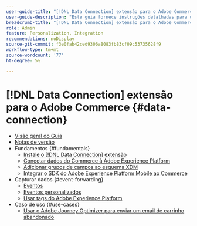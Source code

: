 ```yaml
---
user-guide-title: "[!DNL Data Connection] extensão para o Adobe Commerce"
user-guide-description: "Este guia fornece instruções detalhadas para usar o [!DNL Data Connection] para o Adobe Commerce."
breadcrumb-title: "[!DNL Data Connection] extensão para o Adobe Commerce"
role: Admin
feature: Personalization, Integration
recommendations: noDisplay
source-git-commit: f3e0fab42ced9306a8083fb83cf09c53735628f9
workflow-type: tm+mt
source-wordcount: '77'
ht-degree: 5%

---
```


# [!DNL Data Connection] extensão para o Adobe Commerce {#data-connection}

- [Visão geral do Guia](overview.md)
- [Notas de versão](release-notes.md)
- Fundamentos {#fundamentals}
   - [Instale o [!DNL Data Connection] extensão](install.md)
   - [Conectar dados do Commerce à Adobe Experience Platform](connect-data.md)
   - [Adicionar grupos de campos ao esquema XDM](update-xdm.md)
   - [Integrar o SDK do Adobe Experience Platform Mobile ao Commerce](mobile-sdk-epc.md)
- Capturar dados {#event-forwarding}
   - [Eventos](events.md)
   - [Eventos personalizados](custom-events.md)
   - [Usar tags do Adobe Experience Platform](using-tags.md)
- Caso de uso {#use-cases}
   - [Usar o Adobe Journey Optimizer para enviar um email de carrinho abandonado](using-ajo.md)
